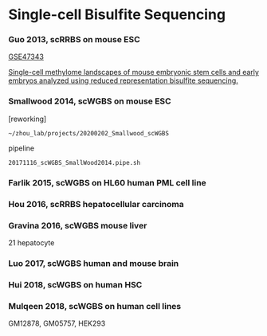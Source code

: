 # Single-cell Bisulfite Sequencing

### Guo 2013, scRRBS on mouse ESC

[GSE47343](https://www.ncbi.nlm.nih.gov/geo/query/acc.cgi?acc=GSE47343)

[Single-cell methylome landscapes of mouse embryonic stem cells and early embryos analyzed using reduced representation bisulfite sequencing.](https://www.ncbi.nlm.nih.gov/pubmed/24179143)

### Smallwood 2014, scWGBS on mouse ESC

[reworking]

```
~/zhou_lab/projects/20200202_Smallwood_scWGBS
```

pipeline
```
20171116_scWGBS_SmallWood2014.pipe.sh
```

### Farlik 2015, scWGBS on HL60 human PML cell line

### Hou 2016, scRRBS hepatocellular carcinoma

### Gravina 2016, scWGBS mouse liver

21 hepatocyte

### Luo 2017, scWGBS human and mouse brain

### Hui 2018, scWGBS on human HSC

### Mulqeen 2018, scWGBS on human cell lines

GM12878, GM05757, HEK293